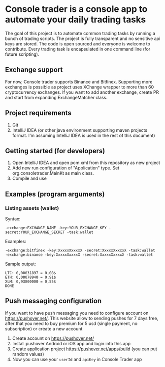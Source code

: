 # Console trader is a console app to automate your daily trading tasks

The goal of this project is to automate common trading tasks by running  a bunch of trading scripts. The project is fully transparent and no sensitive api keys are stored. The code is open sourced and everyone is welcome to contribute. Every trading task is encapsulated in one command line (for future scripting).

## Exchange support
For now, Console trader supports Binance and Bitfinex. Supporting more exchanges is possible as project uses XChange wrapper to more than 60 cryptocurrency exchanges.
If you want to add another exchange, create PR and start from expanding ExchangeMatcher class.

## Project requirements
1. Git
2. IntelliJ IDEA (or other java environment supporting maven projects format. I'm assuming IntelliJ IDEA is used in the rest of this document)

## Getting started (for developers)
1. Open IntelliJ IDEA and open pom.xml from this repository as new project
2. Add new run configuration of "Application" type. Set org.consoletrader.MainKt as main class.
3. Compile and use

## Examples (program arguments)

### Listing assets (wallet)
Syntax:
```
-exchange:EXCHANGE_NAME -key:YOUR_EXCHANGE_KEY -secret:YOUR_EXCHANGE_SECRET -task:wallet
```

Examples:
```
-exchange:bitfinex -key:XxxxxXxxxxX -secret:XxxxxXxxxxX -task:wallet
-exchange:binance -key:XxxxxXxxxxX -secret:XxxxxXxxxxX -task:wallet
```

Sample output:
```
LTC: 0,00031897 = 0,08$
ETH: 0,00078940 = 0,91$
XLM: 0,93800000 = 0,55$
DONE
```

## Push messaging configuration ##
If you want to have push messaging you need to configure account on https://pushover.net/. This website allow to sending pushes for 7 days free, after that you need to buy premium for 5 usd (single payment, no subscription) or create a new account
1. Create account on https://pushover.net/
2. Install pushover Android or iOS app and login into this app
3. Create application project https://pushover.net/apps/build (you can put random values)
4. Now you can use your ```userId``` and ```apiKey``` in Console Trader app